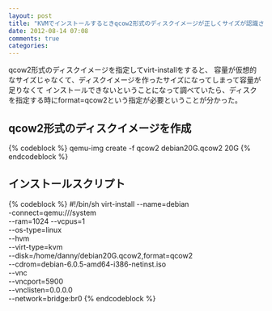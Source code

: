 ```yaml
---
layout: post
title: "KVMでインストールするときqcow2形式のディスクイメージが正しくサイズが認識されない"
date: 2012-08-14 07:08
comments: true
categories:
---
```

qcow2形式のディスクイメージを指定してvirt-installをすると、
容量が仮想的なサイズじゃなくて、ディスクイメージを作ったサイズになってしまって容量が足りなくて
インストールできないということになって調べていたら、ディスクを指定する時にformat=qcow2という指定が必要ということが分かった。

## qcow2形式のディスクイメージを作成
{% codeblock %}
qemu-img create -f qcow2 debian20G.qcow2 20G
{% endcodeblock %}

## インストールスクリプト
{% codeblock %}
#!/bin/sh
virt-install --name=debian \
             -connect=qemu:///system \
             --ram=1024 --vcpus=1 \
             --os-type=linux \
             --hvm \
             --virt-type=kvm \
             --disk=/home/danny/debian20G.qcow2,format=qcow2 \
             --cdrom=debian-6.0.5-amd64-i386-netinst.iso \
             --vnc \
             --vncport=5900 \
             --vnclisten=0.0.0.0 \
             --network=bridge:br0
{% endcodeblock %}
